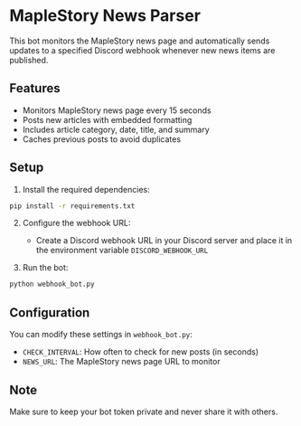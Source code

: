 # MapleStory News Parser

This bot monitors the MapleStory news page and automatically sends updates to a specified Discord webhook whenever new news items are published.

## Features

- Monitors MapleStory news page every 15 seconds
- Posts new articles with embedded formatting
- Includes article category, date, title, and summary
- Caches previous posts to avoid duplicates

## Setup

1. Install the required dependencies:
```bash
pip install -r requirements.txt
```

2. Configure the webhook URL:
   - Create a Discord webhook URL in your Discord server and place it in the environment variable `DISCORD_WEBHOOK_URL`

3. Run the bot:
```bash
python webhook_bot.py
```

## Configuration

You can modify these settings in `webhook_bot.py`:
- `CHECK_INTERVAL`: How often to check for new posts (in seconds)
- `NEWS_URL`: The MapleStory news page URL to monitor

## Note

Make sure to keep your bot token private and never share it with others.
